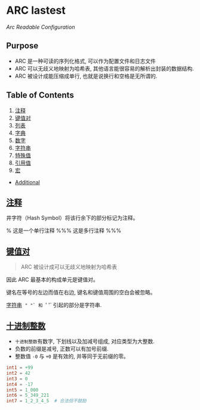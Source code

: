 ARC lastest
===========
*Arc Readable Configuration*

Purpose
-------

- ARC 是一种可读的序列化格式, 可以作为配置文件和日志文件
- ARC 可以无歧义地映射为哈希表, 其他语言能很容易的解析出封装的数据结构.
- ARC 被设计成能压缩成单行, 也就是说换行和空格是无所谓的.

Table of Contents
-----------------
1. [注释](#standard-comment)
2. [键值对](#user-content-keyvalue-pair)
3. [列表](#standard-list)
4. [字典](#standard-dict)
5. [数字](#standard-integer)
6. [字符串](#standard-string)
7. [特殊值](#standard-special-value)
8. [引用值](#standard-reference-value)
9. [宏](#standard-dict)
- [Additional](../addition/Readme.md)

[注释](#standard-comment)<a id="standard-comment">&nbsp;</a>
------------------------------------------------------------

井字符（Hash Symbol）将该行余下的部分标记为注释。

% 这是一个单行注释
%%% 这是多行注释 %%%


[键值对](#user-content-keyvalue-pair)<a id="user-content-keyvalue-pair">&nbsp;</a>
--------

> ARC 被设计成可以无歧义地映射为哈希表

因此 ARC 最基本的构成单元是键值对。

键名在等号的左边而值在右边, 键名和键值周围的空白会被忽略。

[字符串](#standard-string)<a id="user-content-string">&nbsp;</a>
``" "` 和 ``' '` 引起的部分是字符串.

[十进制整数](#standard-integer)<a id="standard-integer">&nbsp;</a>
-----------------------------------------------------------------

- `十进制整数`有数字, 下划线以及加减号组成, 对应类型为大整数.
- 负数的前缀是减号, 正数可以有加号前缀.
- 整数值 `-0` 与 `+0` 是有效的, 并等同于无前缀的零。






```toml
int1 = +99
int2 = 42
int3 = 0
int4 = -17
int5 = 1_000
int6 = 5_349_221
int7 = 1_2_3_4_5  # 合法但不鼓励
```
